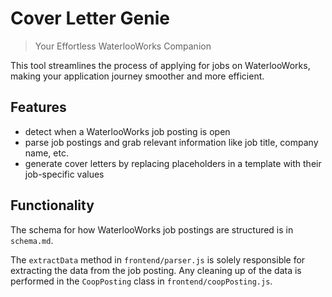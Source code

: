 # Cover Letter Genie

> Your Effortless WaterlooWorks Companion

This tool streamlines the process of applying for jobs on WaterlooWorks, making your application journey smoother and more efficient.

## Features

- detect when a WaterlooWorks job posting is open
- parse job postings and grab relevant information like job title, company name, etc.
- generate cover letters by replacing placeholders in a template with their job-specific values

## Functionality

The schema for how WaterlooWorks job postings are structured is in `schema.md`. 

The `extractData` method in `frontend/parser.js` is solely responsible for extracting the data from the job posting. Any cleaning up of the data is performed in the `CoopPosting` class in `frontend/coopPosting.js`.
